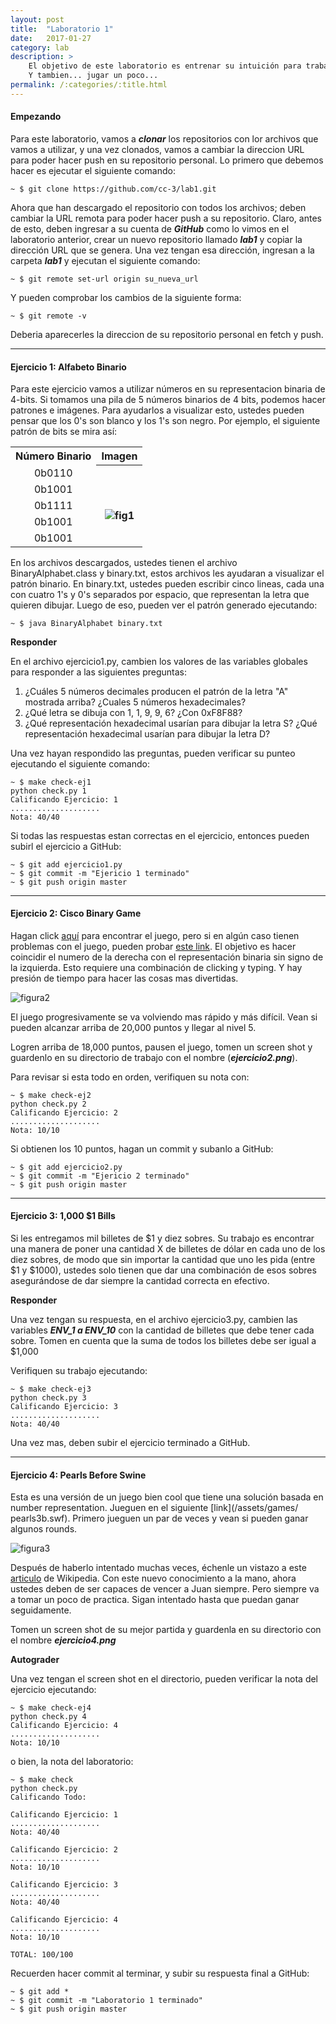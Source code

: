 ```yaml
---
layout: post
title:  "Laboratorio 1"
date:   2017-01-27
category: lab
description: >
    El objetivo de este laboratorio es entrenar su intuición para trabajar con numeros en representación binaria y hexadecimal.
    Y tambien... jugar un poco...
permalink: /:categories/:title.html
---
```


#### Empezando

Para este laboratorio, vamos a **_clonar_** los repositorios con lor archivos que vamos a utilizar, y una vez clonados, vamos a cambiar la 
direccion URL para poder hacer push en su repositorio personal. Lo primero que debemos hacer es ejecutar el siguiente comando:

```shell
~ $ git clone https://github.com/cc-3/lab1.git
```

Ahora que han descargado el repositorio con todos los archivos; deben cambiar la URL remota para poder hacer push a su repositorio. Claro, antes de
esto, deben ingresar a su cuenta de **_GitHub_** como lo vimos en el laboratorio anterior, crear un nuevo repositorio llamado **_lab1_** y 
copiar la dirección URL que se genera. Una vez tengan esa dirección, ingresan a la carpeta **_lab1_** y ejecutan el siguiente comando:

```shell
~ $ git remote set-url origin su_nueva_url
```

Y pueden comprobar los cambios de la siguiente forma:

```shell
~ $ git remote -v
```

Deberia aparecerles la direccion de su repositorio personal en fetch y push.

***

#### Ejercicio 1: Alfabeto Binario

Para este ejercicio vamos a utilizar números en su representacion binaria de 4-bits. Si tomamos una pila de 5 números binarios de 4 bits, podemos 
hacer patrones e imágenes. Para ayudarlos a visualizar esto, ustedes pueden pensar que los 0's  son blanco y los 1's son negro. Por ejemplo, el 
siguiente patrón de bits se mira así:

<table style="text-align: center;">
  <tr>
    <th>Número Binario</th>
    <th>Imagen</th>
  </tr>
  <tr>
    <td>0b0110</td>
    <th rowspan="5"><img style="padding-top:30px;" src="/assets/img/labs/lab1_fig1.png" alt="fig1"></th>
  </tr>
  <tr>
    <td>0b1001</td>
  </tr>
  <tr>
    <td>0b1111</td>
  </tr>
  <tr>
    <td>0b1001</td>
  </tr>
  <tr>
    <td>0b1001</td>
  </tr>
</table>

En los archivos descargados, ustedes tienen el archivo BinaryAlphabet.class y binary.txt, estos archivos les ayudaran a visualizar el patrón 
binario. En binary.txt, ustedes pueden escribir cinco lineas, cada una con cuatro 1's y 0's separados por espacio, que representan la 
letra que quieren dibujar. Luego de eso, pueden ver el patrón generado ejecutando:

```shell
~ $ java BinaryAlphabet binary.txt
```

**Responder**

En el archivo ejercicio1.py, cambien los valores de las variables globales para responder a las siguientes preguntas:

1. ¿Cuáles 5 números decimales producen el patrón de la letra "A" mostrada arriba? ¿Cuales 5 números hexadecimales?
2. ¿Qué letra se dibuja con 1, 1, 9, 9, 6? ¿Con 0xF8F88?
3. ¿Qué representación hexadecimal usarían para dibujar la letra S? ¿Qué representación hexadecimal usarían para dibujar la letra D?

Una vez hayan respondido las preguntas, pueden verificar su punteo ejecutando el siguiente comando:

```shell
~ $ make check-ej1
python check.py 1
Calificando Ejercicio: 1
....................
Nota: 40/40
```

Si todas las respuestas estan correctas en el ejercicio, entonces pueden subirl el ejercicio a GitHub:

```shell
~ $ git add ejercicio1.py
~ $ git commit -m "Ejericio 1 terminado"
~ $ git push origin master
```

***

#### Ejercicio 2: Cisco Binary Game

Hagan click [aquí](/assets/games/binary_game.swf) para encontrar el juego, pero si en algún caso tienen problemas con el juego, pueden probar
[este link](http://www.wordfreegames.com/game/binary-game.html). El objetivo es hacer coincidir el numero de la derecha con el representación 
binaria sin signo de la izquierda. Esto requiere una combinación de clicking y typing. Y hay presión de tiempo para hacer las cosas mas divertidas.

![figura2](/assets/img/labs/lab1_fig2.png)

El juego progresivamente se va volviendo mas rápido y más difícil. Vean si pueden alcanzar arriba de 20,000 puntos y llegar al nivel 5.

Logren arriba de 18,000 puntos, pausen el juego, tomen un screen shot y guardenlo en su directorio de trabajo con el nombre (**_ejercicio2.png_**).

Para revisar si esta todo en orden, verifiquen su nota con:

```shell
~ $ make check-ej2
python check.py 2
Calificando Ejercicio: 2
....................
Nota: 10/10

```

Si obtienen los 10 puntos, hagan un commit y subanlo a GitHub:

```shell
~ $ git add ejercicio2.py
~ $ git commit -m "Ejericio 2 terminado"
~ $ git push origin master
```

***

#### Ejercicio 3: 1,000 $1 Bills

Si les entregamos mil billetes de $1 y diez sobres. Su trabajo es encontrar una manera de poner una cantidad X de billetes de dólar en cada uno de 
los diez sobres, de modo que sin importar la cantidad que uno les pida (entre $1 y $1000), ustedes solo tienen que dar una combinación de esos 
sobres asegurándose de dar siempre la cantidad correcta en efectivo.

**Responder**

Una vez tengan su respuesta, en el archivo ejercicio3.py, cambien las variables **_ENV_1 a ENV_10_** con la cantidad de billetes que debe tener 
cada sobre. Tomen en cuenta que la suma de todos los billetes debe ser igual a $1,000

Verifiquen su trabajo ejecutando:

```shell
~ $ make check-ej3
python check.py 3
Calificando Ejercicio: 3
....................
Nota: 40/40

```

Una vez mas, deben subir el ejercicio terminado a GitHub.

***

#### Ejercicio 4: Pearls Before Swine

Esta es una versión de un juego bien cool que tiene una solución basada en number representation. Jueguen en el siguiente [link](/assets/games/
pearls3b.swf). Primero jueguen un par de veces y vean si pueden ganar algunos rounds.

![figura3](/assets/img/labs/lab1_fig3.png)

Después de haberlo intentado muchas veces, échenle un vistazo a este [articulo](http://en.wikipedia.org/wiki/Nim) de Wikipedia. Con este nuevo 
conocimiento a la mano, ahora ustedes deben de ser capaces de vencer a Juan siempre. Pero siempre va a tomar un poco de practica. Sigan intentado 
hasta que puedan ganar seguidamente. 

Tomen un screen shot de su mejor partida y guardenla en su directorio con el nombre _**ejercicio4.png**_

**Autograder**

Una vez tengan el screen shot en el directorio, pueden verificar la nota del ejercicio ejecutando:

```shell
~ $ make check-ej4
python check.py 4
Calificando Ejercicio: 4
....................
Nota: 10/10
```

o bien, la nota del laboratorio:

```shell
~ $ make check
python check.py
Calificando Todo:

Calificando Ejercicio: 1
....................
Nota: 40/40

Calificando Ejercicio: 2
....................
Nota: 10/10

Calificando Ejercicio: 3
....................
Nota: 40/40

Calificando Ejercicio: 4
....................
Nota: 10/10

TOTAL: 100/100
```

Recuerden hacer commit al terminar, y subir su respuesta final a GitHub:

```shell
~ $ git add *
~ $ git commit -m "Laboratorio 1 terminado"
~ $ git push origin master
```